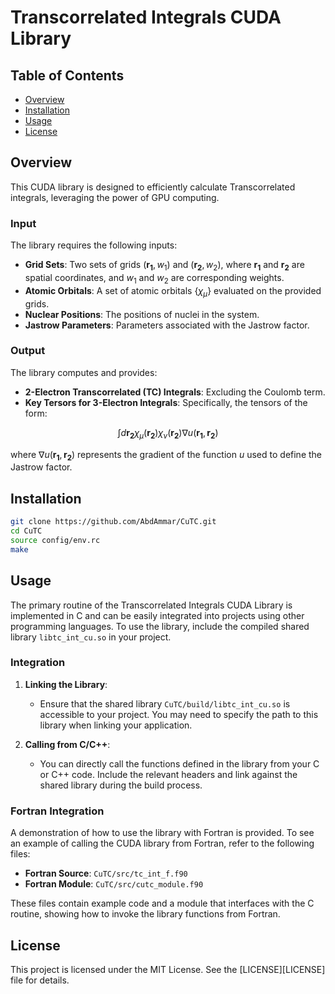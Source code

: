 # Transcorrelated Integrals CUDA Library

## Table of Contents

- [Overview](#overview)
- [Installation](#installation)
- [Usage](#usage)
- [License](#license)

## Overview

This CUDA library is designed to efficiently calculate Transcorrelated integrals, leveraging the power of GPU computing.

### Input

The library requires the following inputs:
- **Grid Sets**: Two sets of grids $(\mathbf{r_1}, w_1)$ and $(\mathbf{r_2}, w_2)$, where $\mathbf{r_1}$ and $\mathbf{r_2}$ are spatial coordinates, and $w_1$ and $w_2$ are corresponding weights.
- **Atomic Orbitals**: A set of atomic orbitals $\{\chi_\mu\}$ evaluated on the provided grids.
- **Nuclear Positions**: The positions of nuclei in the system.
- **Jastrow Parameters**: Parameters associated with the Jastrow factor.

### Output

The library computes and provides:
- **2-Electron Transcorrelated (TC) Integrals**: Excluding the Coulomb term.
- **Key Tersors for 3-Electron Integrals**: Specifically, the tensors of the form:

$$
\int d \mathbf{r_2} \chi_\mu(\mathbf{r_2}) \chi_\nu(\mathbf{r_2}) \nabla u(\mathbf{r_1}, \mathbf{r_2})
$$
  
  where $\nabla u(\mathbf{r_1}, \mathbf{r_2})$ represents the gradient of the function $u$ used to define the Jastrow factor.


## Installation

```bash
git clone https://github.com/AbdAmmar/CuTC.git
cd CuTC
source config/env.rc
make
```

## Usage

The primary routine of the Transcorrelated Integrals CUDA Library is implemented in C and can be easily integrated into projects using other programming languages. 
To use the library, include the compiled shared library `libtc_int_cu.so` in your project.

### Integration

1. **Linking the Library**:
   - Ensure that the shared library `CuTC/build/libtc_int_cu.so` is accessible to your project. You may need to specify the path to this library when linking your application.

2. **Calling from C/C++**:
   - You can directly call the functions defined in the library from your C or C++ code. Include the relevant headers and link against the shared library during the build process.

### Fortran Integration

A demonstration of how to use the library with Fortran is provided. To see an example of calling the CUDA library from Fortran, refer to the following files:
- **Fortran Source**: `CuTC/src/tc_int_f.f90`
- **Fortran Module**: `CuTC/src/cutc_module.f90`

These files contain example code and a module that interfaces with the C routine, showing how to invoke the library functions from Fortran.


## License

This project is licensed under the MIT License. See the [LICENSE][LICENSE] file for details.


